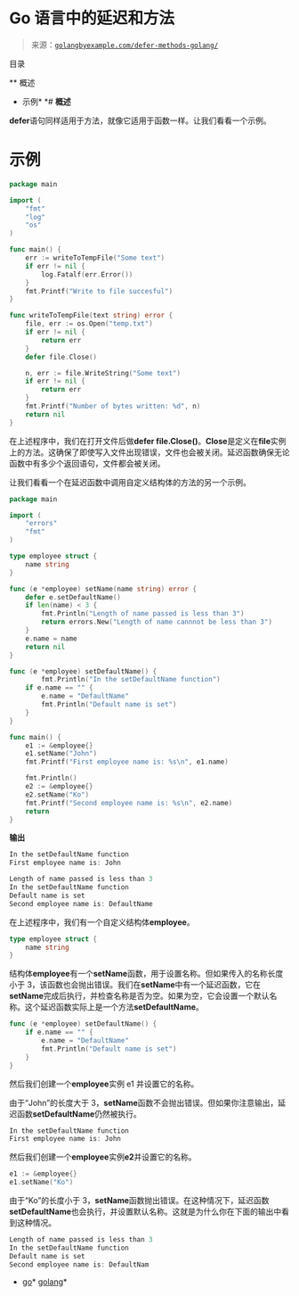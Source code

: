 <!--yml

分类：未分类

日期：2024-10-13 06:27:23

-->

# Go 语言中的延迟和方法

> 来源：[`golangbyexample.com/defer-methods-golang/`](https://golangbyexample.com/defer-methods-golang/)

目录

**   概述

+   示例*  *# **概述**

**defer**语句同样适用于方法，就像它适用于函数一样。让我们看看一个示例。

# **示例**

```go
package main

import (
    "fmt"
    "log"
    "os"
)

func main() {
    err := writeToTempFile("Some text")
    if err != nil {
        log.Fatalf(err.Error())
    }
    fmt.Printf("Write to file succesful")
}

func writeToTempFile(text string) error {
    file, err := os.Open("temp.txt")
    if err != nil {
        return err
    }
    defer file.Close()

    n, err := file.WriteString("Some text")
    if err != nil {
        return err
    }
    fmt.Printf("Number of bytes written: %d", n)
    return nil
}
```

在上述程序中，我们在打开文件后做**defer file.Close()**。**Close**是定义在**file**实例上的方法。这确保了即使写入文件出现错误，文件也会被关闭。延迟函数确保无论函数中有多少个返回语句，文件都会被关闭。

让我们看看一个在延迟函数中调用自定义结构体的方法的另一个示例。

```go
package main

import (
	"errors"
	"fmt"
)

type employee struct {
	name string
}

func (e *employee) setName(name string) error {
	defer e.setDefaultName()
	if len(name) < 3 {
		fmt.Println("Length of name passed is less than 3")
		return errors.New("Length of name cannnot be less than 3")
	}
	e.name = name
	return nil
}

func (e *employee) setDefaultName() {
        fmt.Println("In the setDefaultName function")
	if e.name == "" {
		e.name = "DefaultName"
		fmt.Println("Default name is set")
	}
}

func main() {
	e1 := &employee{}
	e1.setName("John")
	fmt.Printf("First employee name is: %s\n", e1.name)

	fmt.Println()
	e2 := &employee{}
	e2.setName("Ko")
	fmt.Printf("Second employee name is: %s\n", e2.name)
	return
}
```

**输出**

```go
In the setDefaultName function
First employee name is: John

Length of name passed is less than 3
In the setDefaultName function
Default name is set
Second employee name is: DefaultName
```

在上述程序中，我们有一个自定义结构体**employee**。

```go
type employee struct {
	name string
}
```

结构体**employee**有一个**setName**函数，用于设置名称。但如果传入的名称长度小于 3，该函数也会抛出错误。我们在**setName**中有一个延迟函数，它在**setName**完成后执行，并检查名称是否为空。如果为空，它会设置一个默认名称。这个延迟函数实际上是一个方法**setDefaultName**。

```go
func (e *employee) setDefaultName() {
	if e.name == "" {
		e.name = "DefaultName"
		fmt.Println("Default name is set")
	}
}
```

然后我们创建一个**employee**实例 e1 并设置它的名称。

由于“John”的长度大于 3，**setName**函数不会抛出错误。但如果你注意输出，延迟函数**setDefaultName**仍然被执行。

```go
In the setDefaultName function
First employee name is: John
```

然后我们创建一个**employee**实例**e2**并设置它的名称。

```go
e1 := &employee{}
e1.setName("Ko")
```

由于“Ko”的长度小于 3，**setName**函数抛出错误。在这种情况下，延迟函数**setDefaultName**也会执行，并设置默认名称。这就是为什么你在下面的输出中看到这种情况。

```go
Length of name passed is less than 3
In the setDefaultName function
Default name is set
Second employee name is: DefaultNam
```

+   [go](https://golangbyexample.com/tag/go/)*   [golang](https://golangbyexample.com/tag/golang/)*
